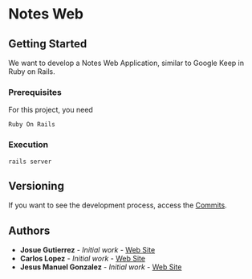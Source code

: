 # Notes Web
## Getting Started

We want to develop a Notes Web Application, similar to Google Keep in Ruby on Rails.

### Prerequisites

For this project, you need

```
Ruby On Rails
```

### Execution

```
rails server
```



## Versioning

If you want to see the development process, access the [Commits](https://github.com/jesusmanuel22/Notes-Web-App/commits/master). 

## Authors

* **Josue Gutierrez** - *Initial work* - [Web Site](http://www.josuegutierrez.es)
* **Carlos Lopez** - *Initial work* - [Web Site](https://carloslopeznieto.000webhostapp.com/)
* **Jesus Manuel Gonzalez** - *Initial work* - [Web Site](https://www.jmanuelglezs.es/)